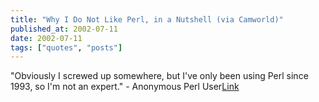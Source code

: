 ```yaml
---
title: "Why I Do Not Like Perl, in a Nutshell (via Camworld)"
published_at: 2002-07-11
date: 2002-07-11
tags: ["quotes", "posts"]
---
```

"Obviously I screwed up somewhere, but I've only been using Perl since 1993, so I'm not an expert." - Anonymous Perl User[Link]()